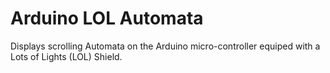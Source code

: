 # Arduino LOL Automata

Displays scrolling Automata on the Arduino micro-controller equiped with a Lots of Lights (LOL) Shield.
